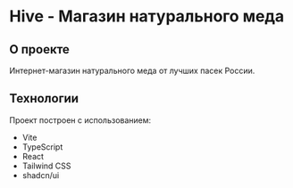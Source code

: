 
# Hive - Магазин натурального меда

## О проекте

Интернет-магазин натурального меда от лучших пасек России. 

## Технологии

Проект построен с использованием:

- Vite
- TypeScript
- React
- Tailwind CSS
- shadcn/ui


